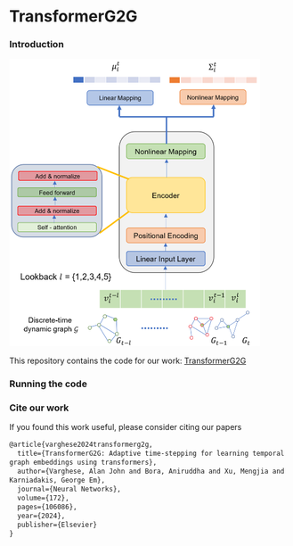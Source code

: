 # TransformerG2G

### Introduction
<img src="transformerG2G.png" alt="architecture" width="450"/>

This repository contains the code for our work: [TransformerG2G](https://arxiv.org/abs/2307.02588)


### Running the code

### Cite our work
If you found this work useful, please consider citing our papers
```
@article{varghese2024transformerg2g,
  title={TransformerG2G: Adaptive time-stepping for learning temporal graph embeddings using transformers},
  author={Varghese, Alan John and Bora, Aniruddha and Xu, Mengjia and Karniadakis, George Em},
  journal={Neural Networks},
  volume={172},
  pages={106086},
  year={2024},
  publisher={Elsevier}
}
```
